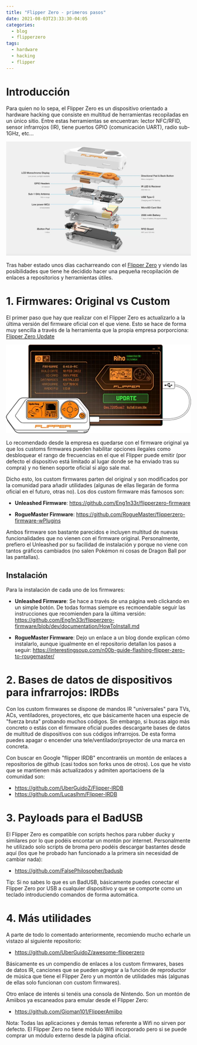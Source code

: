 ```yaml
---
title: "Flipper Zero - primeros pasos"
date: 2021-08-03T23:33:30-04:05
categories:
  - blog
  - flipperzero
tags:
  - hardware
  - hacking
  - flipper
---
```

<h1>Introducción</h1>
Para quien no lo sepa, el Flipper Zero es un dispositivo orientado a hardware hacking que consiste en multitud de herramientas recopiladas en un único sitio. Entre estas herramientas se encuentran: lector NFC/RFID, sensor infrarrojos (IR), tiene puertos GPIO (comunicación UART), radio sub-1GHz, etc...

![flipper000](/assets/images/posts/flipper000.png)

Tras haber estado unos días cacharreando con el <a href="https://flipperzero.one/">Flipper Zero</a> y viendo las posibilidades que tiene he decidido hacer una pequeña recopilación de enlaces a repositorios y herramientas útiles. 

# 1. Firmwares: Original vs Custom
El primer paso que hay que realizar con el Flipper Zero es actualizarlo a la última versión del firmware oficial con el que viene. Esto se hace de forma muy sencilla a través de la herramienta que la propia empresa porporciona: <a href="https://flipperzero.one/update">Flipper Zero Update</a>

![flipper001](/assets/images/posts/flipper001.png)

Lo recomendado desde la empresa es quedarse con el firmware original ya que los customs firmwares pueden habilitar opciones ilegales como desbloquear el rango de frecuencias en el que el  Flipper puede emitir (por defecto el dispositivo está limitado al lugar donde se ha enviado tras su compra) y no tienen soporte oficial si algo sale mal. 

Dicho esto, los custom firmwares parten del original y son modificados por la comunidad para añadir utilidades (algunas de ellas llegarán de forma oficial en el futuro, otras no). Los dos custom firmware más famosos son: 

- **Unleashed Firmware**: <https://github.com/Eng1n33r/flipperzero-firmware>

- **RogueMaster Firmware**: <https://github.com/RogueMaster/flipperzero-firmware-wPlugins>

Ambos firmware son bastante parecidos e incluyen multitud de nuevas funcionalidades que no vienen con el firmware original. Personalmente, prefiero el Unleashed por su facilidad de instalación y porque no viene con tantos gráficos cambiados (no salen Pokémon ni cosas de Dragon Ball por las pantallas).

## Instalación
Para la instalación de cada uno de los firmwares: 

- **Unleashed Firmware**: Se hace a través de una página web clickando en un simple botón. De todas formas siempre es recmoendable seguir las instrucciones que recomienden para la última versión: <https://github.com/Eng1n33r/flipperzero-firmware/blob/dev/documentation/HowToInstall.md>

- **RogueMaster Firmware**: Dejo un enlace a un blog donde explican cómo instalarlo, aunque igualmente en el repositorio detallan los pasos a seguir: <https://interestingsoup.com/n00b-guide-flashing-flipper-zero-to-rougemaster/>


# 2. Bases de datos de dispositivos para infrarrojos: IRDBs

Con los custom firmwares se dispone de mandos IR "universales" para TVs, ACs, ventiladores, proyectores, etc que básicamente hacen una especie de "fuerza bruta" probando muchos códigos. Sin embargo, si buscas algo más concreto o estás con el firmware oficial puedes descargarte bases de datos de multitud de dispositivos con sus códigos infrarrojos. De esta forma puedes apagar o encender una tele/ventilador/proyector de una marca en concreta.

Con buscar en Google "flipper IRDB" encontraréis un montón de enlaces a repositorios de github (casi todos son forks unos de otros). Los que he visto que se mantienen más actualizados y admiten aportacioens de la comunidad son: 

- <https://github.com/UberGuidoZ/Flipper-IRDB>
- <https://github.com/Lucaslhm/Flipper-IRDB>

# 3. Payloads para el BadUSB 

El Flipper Zero es compatible con scripts hechos para rubber ducky y similares por lo que podéis encontar un montón por internet. Personalmente he utilizado solo scripts de broma pero podéis descargar bastantes desde aquí (los que he probado han funcionado a la primera sin necesidad de cambiar nada): 

- <https://github.com/FalsePhilosopher/badusb>

Tip: Si no sabes lo que es un BadUSB, básicamente puedes conectar el Flipper Zero por USB a cualquier dispositivo y que se comporte como un teclado introduciendo comandos de forma automática.

# 4. Más utilidades

A parte de todo lo comentado anteriormente, recomiendo mucho echarle un vistazo al siguiente repositorio: 

- <https://github.com/UberGuidoZ/awesome-flipperzero>

Básicamente es un compendio de enlaces a los custom firmwares, bases de datos IR, canciones que se pueden agregar a la función de reproductor de música que tiene el Flipper Zero y un montón de utilidades más (algunas de ellas solo funcionan con custom firmwares).

Otro enlace de interés si tenéis una consola de Nintendo. Son un montón de Amiibos ya escaneados para emular desde el Flipper Zero: 

- <https://github.com/Gioman101/FlipperAmiibo>

Nota: Todas las aplicaciones y demás temas referente a Wifi no sirven por defecto. El Flipper Zero no tiene módulo Wifi incorporado pero si se puede comprar un módulo externo desde la página oficial.
